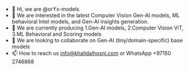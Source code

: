 - 👋 Hi, we are @orYx-models
- 👀 We are interested in the latest Computer Vision Gen-AI models, ML behavioral Intel models, and Gen-AI insights generation.
- 🌱 We are currently producing 1.Gen-AI models, 2.Computer Vision ViT, 3.ML Behavioral and Scoring models
- 💞️ We are looking to collaborate on Gen-AI (tiny/domain-specific) base models
- 📫 How to reach us info@khalidalhosni.com or WhatsApp +97150 2746868

<!---
orYx-models/orYx-models is a ✨ private ✨ repository for K.A. Consultants' clients testing and solutions deployment.
--->
